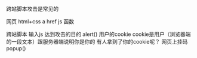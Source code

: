 跨站脚本攻击是常见的

网页 html+css  a href  js 函数
<script>
    trumpDie()
</script>

跨站脚本 输入js 达到攻击的目的  alert()
用户的cookie
cookie是用户（浏览器端的一段文本）跟服务器端说明你是你的
有人拿到了你的cookie呢？
网页上挂码 popup()